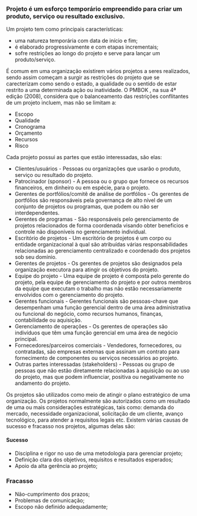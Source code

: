 ### Projeto é um esforço temporário empreendido para criar um produto, serviço ou resultado exclusivo. 
Um projeto tem como principais características: 
* uma natureza temporária com data de início e fim;
* é elaborado progressivamente e com etapas incrementais; 
* sofre restrições ao longo do projeto e serve para lançar um produto/serviço.

É comum em uma organização existirem vários projetos a seres realizados, sendo assim começam a surgir as restrições do projeto que se carecterizam como sendo o estado, a qualidade ou o sentido de estar restrito a uma determinada ação ou inatividade.
O PMBOK , na sua 4ª edição (2008), considera que o balanceamento das restrições conflitantes de um projeto incluem, mas não se limitam a:
* Escopo
* Qualidade
* Cronograma
* Orçamento
* Recursos
* Risco

Cada projeto possui as partes que estão interessadas, são elas:
* Clientes/usuários - Pessoas ou organizações que usarão o produto, serviço ou resultado do projeto. 
* Patrocinador (sponsor) - A pessoa ou o grupo que fornece os recursos financeiros, em dinheiro ou em espécie, para o projeto.
* Gerentes de portfólios/comitê de análise de portfólios - Os gerentes de portfólios são responsáveis pela governança de alto nível de um conjunto de projetos ou programas, que podem ou não ser interdependentes.
* Gerentes de programas - São responsáveis pelo gerenciamento de projetos relacionados de forma coordenada visando obter beneficios e controle não disponíveis no gerenciamento individual.
* Escritório de projetos - Um escritório de projetos é um corpo ou entidade organizacional à qual são atribuídas várias responsabilidades relacionadas ao gerenciamento centralizado e coordenado dos projetos sob seu domínio.
* Gerentes de projetos - Os gerentes de projetos são designados pela organização executora para atingir os objetivos do projeto.
* Equipe do projeto - Uma equipe de projeto é composta pelo gerente do projeto, pela equipe de gerenciamento do projeto e por outros membros da equipe que executam o trabalho mas não estão necessariamente envolvidos com o gerenciamento do projeto.
* Gerentes funcionais - Gerentes funcionais são pessoas-chave que desempenham uma função gerencial dentro de uma área administrativa ou funcional do negócio, como recursos humanos, finanças, contabilidade ou aquisição.
* Gerenciamento de operações - Os gerentes de operações são indivíduos que têm uma função gerencial em uma área de negócio principal.
* Fornecedores/parceiros comerciais - Vendedores, fornecedores, ou contratadas, são empresas externas que assinam um contrato para fornecimento de componentes ou serviços necessários ao projeto.
* Outras partes interessadas (stakeholders) - Pessoas ou grupo de pessoas que não estão diretamente relacionadas à aquisição ou ao uso do projeto, mas que podem influenciar, positiva ou negativamente no andamento do projeto.

Os projetos são utilizados como meio de atingir o plano estratégico de uma organização. Os projetos normalmente são autorizados como um resultado de uma ou mais considerações estratégicas, tais como: demanda do mercado, necessidade organizacional, solicitação de um cliente, avanço tecnológico, para atender a requisitos legais etc.
Existem várias causas de sucesso e fracasso nos projetos, algumas delas são:

#### Sucesso
* Disciplina e rigor no uso de uma metodologia para gerenciar projeto;
* Definição clara dos objetivos, requisitos e resultados esperados;
* Apoio da alta gerência ao projeto;

### Fracasso
* Não-cumprimento dos prazos;
* Problemas de comunicação;
* Escopo não definido adequadamente;

